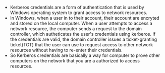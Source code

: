 - Kerberos credentials are a form of authentication that is used by Windows operating system to grant access to network resources.
- In Windows, when a user in to their account, their account are encryted and stored on the local computer. When a user attempts to access a network resource, the computer sends a request to the domain controller, which autheticates the user's credentials using kerberos. If the credentials are valid, the domain controller issues a ticket-granting ticket(TGT) that the user can use to request access to other network resources without having to re-enter their credentials.
- So Kerberos credentials are basically a way for computer to prove other computers on the network that you are a authorized to access resources.